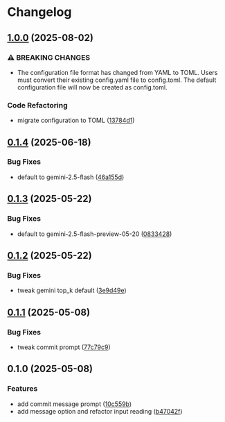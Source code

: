 # Changelog

## [1.0.0](https://github.com/kotarac/paip/compare/v0.1.4...v1.0.0) (2025-08-02)


### ⚠ BREAKING CHANGES

* The configuration file format has changed from YAML to TOML. Users must convert their existing config.yaml file to config.toml. The default configuration file will now be created as config.toml.

### Code Refactoring

* migrate configuration to TOML ([13784d1](https://github.com/kotarac/paip/commit/13784d112d37c474523dca4af197140420443921))

## [0.1.4](https://github.com/kotarac/paip/compare/v0.1.3...v0.1.4) (2025-06-18)


### Bug Fixes

* default to gemini-2.5-flash ([46a155d](https://github.com/kotarac/paip/commit/46a155de284b37aba4c55f9b76d3c1c4cf4da8cb))

## [0.1.3](https://github.com/kotarac/paip/compare/v0.1.2...v0.1.3) (2025-05-22)


### Bug Fixes

* default to gemini-2.5-flash-preview-05-20 ([0833428](https://github.com/kotarac/paip/commit/0833428accc771e6d2dca7bf72e468caeb07e7d3))

## [0.1.2](https://github.com/kotarac/paip/compare/v0.1.1...v0.1.2) (2025-05-22)


### Bug Fixes

* tweak gemini top_k default ([3e9d49e](https://github.com/kotarac/paip/commit/3e9d49e8409cf21c091ca36e280062cfdb806f82))

## [0.1.1](https://github.com/kotarac/paip/compare/v0.1.0...v0.1.1) (2025-05-08)


### Bug Fixes

* tweak commit prompt ([77c79c9](https://github.com/kotarac/paip/commit/77c79c9d43d2bf93b13f7b13a4ddab32a0ad0dd7))

## 0.1.0 (2025-05-08)


### Features

* add commit message prompt ([10c559b](https://github.com/kotarac/paip/commit/10c559b09c0f45680d02e081b2cd76ba474c96de))
* add message option and refactor input reading ([b47042f](https://github.com/kotarac/paip/commit/b47042fdca8aeb5ce433f1d2f1bb8e5713c78eb9))
